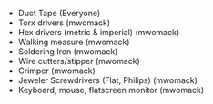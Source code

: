* Duct Tape (Everyone)
* Torx drivers (mwomack)
* Hex drivers (metric & imperial) (mwomack)
* Walking measure (mwomack)
* Soldering Iron (mwomack)
* Wire cutters/stipper (mwomack)
* Crimper (mwomack)
* Jeweler Screwdrivers (Flat, Philips) (mwomack)
* Keyboard, mouse, flatscreen monitor (mwomack)
